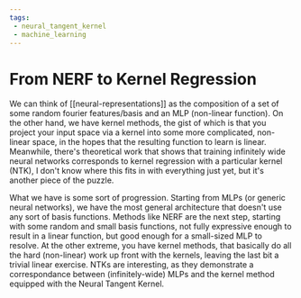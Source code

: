 ```yaml
---
tags:
 - neural_tangent_kernel 
 - machine_learning
---
```


# From NERF to Kernel Regression

We can think of [[neural-representations]] as the composition of a set of some random fourier features/basis and an MLP (non-linear function). On the other hand, we have kernel methods, the gist of which is that you project your input space via a kernel into some more complicated, non-linear space, in the hopes that the resulting function to learn is linear. Meanwhile, there's theoretical work that shows that training infinitely wide neural networks corresponds to kernel regression with a particular kernel (NTK), I don't know where this fits in with everything just yet, but it's another piece of the puzzle.

What we have is some sort of progression. Starting from MLPs (or generic neural networks), we have the most general architecture that doesn't use any sort of basis functions. Methods like NERF are the next step, starting with some random and small basis functions, not fully expressive enough to result in a linear function, but good enough for a small-sized MLP to resolve. At the other extreme, you have kernel methods, that basically do all the hard (non-linear) work up front with the kernels, leaving the last bit a trivial linear exercise. NTKs are interesting, as they demonstrate a correspondance between (infinitely-wide) MLPs and the kernel method equipped with the Neural Tangent Kernel.

